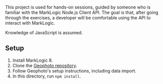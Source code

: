 This project is used for hands-on sessions, guided by someone who is familiar
with the MarkLogic Node.js Client API. The goal is that, after going through 
the exercises, a developer will be comfortable using the API to interact with
MarkLogic. 

Knowledge of JavaScript is assumed. 

## Setup

1. Install MarkLogic 8.
2. Clone the [Geophoto repository][geophoto]. 
3. Follow Geophoto's setup instructions, including data import.
4. In this directory, run `npm install`. 

[geophoto]: https://github.com/marklogic/Geophoto